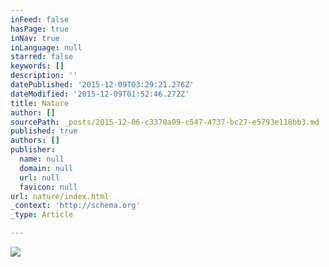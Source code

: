 ```yaml
---
inFeed: false
hasPage: true
inNav: true
inLanguage: null
starred: false
keywords: []
description: ''
datePublished: '2015-12-09T03:29:21.276Z'
dateModified: '2015-12-09T01:52:46.272Z'
title: Nature
author: []
sourcePath: _posts/2015-12-06-c3370a09-c547-4737-bc27-e5793e118bb3.md
published: true
authors: []
publisher:
  name: null
  domain: null
  url: null
  favicon: null
url: nature/index.html
_context: 'http://schema.org'
_type: Article

---
```

![](https://the-grid-user-content.s3-us-west-2.amazonaws.com/e5154ab2-b4dc-4d0d-8759-76f36942fbc6.jpg)